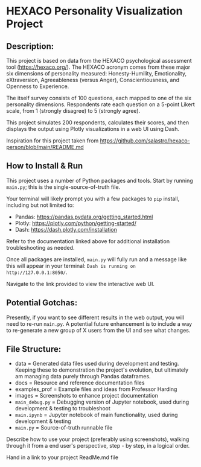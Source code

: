 # HEXACO Personality Visualization Project

## Description:

This project is based on data from the HEXACO psychological assessment tool (https://hexaco.org/). The HEXACO acronym comes from these major six dimensions of personality measured: Honesty-Humility, Emotionality, eXtraversion, Agreeableness (versus Anger), Conscientiousness, and Openness to Experience.

The itself survey consists of 100 questions, each mapped to one of the six personality dimensions. Respondents rate each question on a 5-point Likert scale, from 1 (strongly disagree) to 5 (strongly agree).

This project simulates 200 respondents, calculates their scores, and then displays the output using Plotly visualizations in a web UI using Dash.

Inspiration for this project taken from https://github.com/salastro/hexaco-person/blob/main/README.md

## How to Install & Run

This project uses a number of Python packages and tools. Start by running `main.py`; this is the single-source-of-truth file.

Your terminal will likely prompt you with a few packages to `pip` install, including but not limited to:

- Pandas: https://pandas.pydata.org/getting_started.html
- Plotly: https://plotly.com/python/getting-started/
- Dash: https://dash.plotly.com/installation

Refer to the documentation linked above for additional installation troubleshooting as needed.

Once all packages are installed, `main.py` will fully run and a message like this will appear in your terminal: `Dash is running on http://127.0.0.1:8050/`.

Navigate to the link provided to view the interactive web UI.

## Potential Gotchas:

Presently, if you want to see different results in the web output, you will need to re-run `main.py`. A potential future enhancement is to include a way to re-generate a new group of X users from the UI and see what changes.

## File Structure:

- data = Generated data files used during development and testing. Keeping these to demonstration the project's evolution, but ultimately am managing data purely through Pandas dataframes.
- docs = Resource and reference documentation files
- examples_prof = Example files and ideas from Professor Harding
- images = Screenshots to enhance project documentation
- `main_debug.py` = Debugging version of Jupyter notebook, used during development & testing to troubleshoot
- `main.ipynb` = Jupyter notebook of main functionality, used during development & testing
- `main.py` = Source-of-truth runnable file

<!-- TODO: ESA - clean up README file for User's guide assignment  -->

Describe how to use your project (preferably using screenshots), walking through it from a end user's perspective, step - by step, in a logical order.

Hand in a link to your project ReadMe.md file
